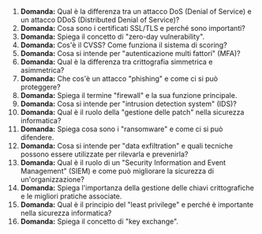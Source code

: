 1. **Domanda:** Qual è la differenza tra un attacco DoS (Denial of Service) e un attacco DDoS (Distributed Denial of Service)? 
2. **Domanda:** Cosa sono i certificati SSL/TLS e perché sono importanti? 
3. **Domanda:** Spiega il concetto di "zero-day vulnerability".
4. **Domanda:** Cos'è il CVSS? Come funziona il sistema di scoring? 
5. **Domanda:** Cosa si intende per "autenticazione multi fattori" (MFA)? 
6. **Domanda:** Qual è la differenza tra crittografia simmetrica e asimmetrica? 
7. **Domanda:** Che cos'è un attacco "phishing" e come ci si può proteggere?
8. **Domanda:** Spiega il termine "firewall" e la sua funzione principale. 
9. **Domanda:** Cosa si intende per "intrusion detection system" (IDS)?
10. **Domanda:** Qual è il ruolo della "gestione delle patch" nella sicurezza informatica? 
11. **Domanda:** Spiega cosa sono i "ransomware" e come ci si può difendere. 
12. **Domanda:** Cosa si intende per "data exfiltration" e quali tecniche possono essere utilizzate per rilevarla e prevenirla?
13. **Domanda:** Qual è il ruolo di un "Security Information and Event Management" (SIEM) e come può migliorare la sicurezza di un'organizzazione?
14. **Domanda:** Spiega l'importanza della gestione delle chiavi crittografiche e le migliori pratiche associate.
15. **Domanda:** Qual è il principio del "least privilege" e perché è importante nella sicurezza informatica?
16. **Domanda:** Spiega il concetto di "key exchange".

